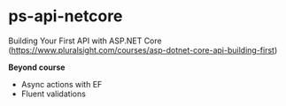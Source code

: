 # ps-api-netcore
Building Your First API with ASP.NET Core
(https://www.pluralsight.com/courses/asp-dotnet-core-api-building-first)

**Beyond course**

* Async actions with EF
* Fluent validations